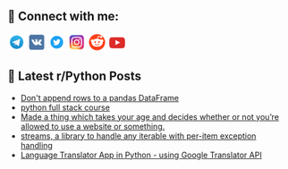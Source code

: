 ## 🔎 Connect with me:
[<img src="https://github.com/bullbesh/bullbesh/blob/main/images/Telegram.png" width="32" height="32" />](https://t.me/bullbesh)
[<img src="https://github.com/bullbesh/bullbesh/blob/main/images/VK.png" width="32" height="32" />](https://vk.com/bullbesh)
[<img src="https://github.com/bullbesh/bullbesh/blob/main/images/Twitter.png" width="32" height="32" />](https://twitter.com/bullbesh1)
[<img src="https://github.com/bullbesh/bullbesh/blob/main/images/Instagram.png" width="32" height="32" />](https://www.instagram.com/bullbesh)
[<img src="https://github.com/bullbesh/bullbesh/blob/main/images/Reddit.png" width="32" height="32" />](https://www.reddit.com/user/bullbesh)
[<img src="https://github.com/bullbesh/bullbesh/blob/main/images/YouTube.png" width="32" height="32" />](https://www.youtube.com/channel/UCtfjRs6uzgq5mfm8S06WTcg)

## 📕 Latest r/Python Posts
<!-- BLOG-POST-LIST:START -->
- [Don&#39;t append rows to a pandas DataFrame](https://www.reddit.com/r/Python/comments/x0mhq2/dont_append_rows_to_a_pandas_dataframe/)
- [python full stack course](https://www.reddit.com/r/Python/comments/x0j2fn/python_full_stack_course/)
- [Made a thing which takes your age and decides whether or not you’re allowed to use a website or something.](https://www.reddit.com/r/Python/comments/x0ioq2/made_a_thing_which_takes_your_age_and_decides/)
- [streams, a library to handle any iterable with per-item exception handling](https://www.reddit.com/r/Python/comments/x0igo7/streams_a_library_to_handle_any_iterable_with/)
- [Language Translator App in Python - using Google Translator API](https://www.reddit.com/r/Python/comments/x0ie40/language_translator_app_in_python_using_google/)
<!-- BLOG-POST-LIST:END -->
